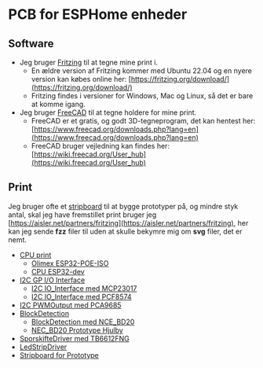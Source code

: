 # PCB for ESPHome enheder

## Software

* Jeg bruger [Fritzing](https://fritzing.org/learning/) til at tegne mine print i.
  * En ældre version af Fritzing kommer med Ubuntu 22.04 og en nyere version kan købes online her: [https://fritzing.org/download/](https://fritzing.org/download/)
  * Fritzing findes i versioner for Windows, Mac og Linux, så det er bare at komme igang.
* Jeg bruger [FreeCAD](https://www.freecad.org/features.php?lang=en) til at tegne holdere for mine print.
  * FreeCAD er et gratis, og godt 3D-tegneprogram, det kan hentest her: [https://www.freecad.org/downloads.php?lang=en](https://www.freecad.org/downloads.php?lang=en)
  * FreeCAD bruger vejledning kan findes her: [https://wiki.freecad.org/User_hub](https://wiki.freecad.org/User_hub)

## Print

Jeg bruger ofte et [stripboard](./Stripboard/README.md) til at bygge prototyper på, og mindre styk antal, skal jeg have fremstillet print bruger jeg [https://aisler.net/partners/fritzing](https://aisler.net/partners/fritzing), her kan jeg sende **fzz** filer til uden at skulle bekymre mig om **svg** filer, det er nemt.

* [CPU print](./CPU/README.md)
  * [Olimex ESP32-POE-ISO](./CPU/README.md#olimex-esp32-poe-iso-16mb)
  * [CPU ESP32-dev](./CPU/README.md#esp32-dev-30pin-med-i2c-interface)
* [I2C GP I/O Interface](./I2C%20IO_Interface/README.md)
  * [I2C IO_Interface med MCP23017](./I2C%20IO_Interface/PCF8574/)
  * [I2C IO_Interface med PCF8574](./I2C%20IO_Interface/PCF8574/)
* [I2C PWMOutput med PCA9685](./I2C_PWMOutput/README.md)
* [BlockDetection](./BlockDetection/README.md)
  * [BlockDetection med NCE_BD20](./BlockDetection/README.md#nec_bd20)
  * [NEC_BD20 Prototype Hjulby](./BlockDetection/README.md#nec_bd20-prototype-hjulby)
* [SporskifteDriver med TB6612FNG](./SporskifteDriver/README.md)
* [LedStripDriver](./LedStripDriver/README.md)
* [Stripboard for Prototype](./Stripboard/README.md)
